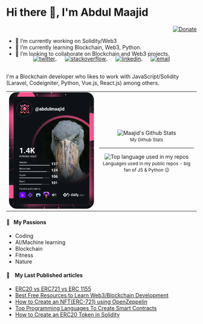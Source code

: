 
# Hi there 👋, I'm Abdul Maajid

<div align="right">
  <a href="https://www.buymeacoffee.com/abdulmaajid">
    <img src="https://img.shields.io/badge/$-support-ff69b4.svg?style=flat" alt="Donate" />
  </a>
</div>

- 🔭 I’m currently working on Solidity/Web3
- 🌱 I’m currently learning Blockchain, Web3, Python.
- 👯 I’m looking to collaborate on Blockchain and Web3 projects.

<!-- <p align="center">
  <a href="https://aralroca.com">
    <img width="100" src="https://github.com/aralroca/aralroca.com/raw/master/public/images/logo.svg" alt="logo" />
  </a>
</p> -->

<p align="center" style="margin: -20px 0 30px">
   <a href="https://twitter.com/MrAMaajid" target="_blank" style='margin-right:10px'>
    <img align="center" src="https://cdn.jsdelivr.net/npm/simple-icons@3.0.1/icons/twitter.svg" alt="twitter" height="22px" width="22px" />
  </a>
  &nbsp;&nbsp;
  <a href="https://stackoverflow.com/users/8449781/abdul-maajid" target="_blank" style='margin-right:10px'>
    <img align="center" src="https://cdn.jsdelivr.net/npm/simple-icons@3.0.1/icons/stackoverflow.svg" alt="stackoverflow" height="22px" width="22px" />
  </a>
  &nbsp;&nbsp;
  <a href="https://pk.linkedin.com/in/amaajid007/" target="_blank" style='margin-right:10px'>
    <img align="center" src="https://cdn.jsdelivr.net/npm/simple-icons@3.0.1/icons/linkedin.svg" alt="linkedin" height="22px" width="22px" />
  </a>
  &nbsp;&nbsp;
  <a href="mailto:amaajid0@gmail.com" target="_blank">
    <img align="center" src="https://cdn.jsdelivr.net/npm/simple-icons@3.0.1/icons/gmail.svg" alt="email" height="22px" width="22px" />
  </a>
</p>

I'm a Blockchain developer who likes to work with JavaScript/Solidity (Laravel, Codeigniter, Python, Vue.js, React.js) among others. 

  <table align="center" border="0">
      <tr>
          <td>
           <div align="center">
             <a href="https://app.daily.dev/abdulmaajid">
               <img src="https://github.com/abdul-maajid/abdul-maajid/blob/main/devcard.svg" width="350" alt="Abdul Maajid's Dev Card"/>
             </a>
<!--                 <img width="" src="https://github-readme-stats.vercel.app/api?username=abdul-maajid&show_icons=true&hide_border=true&count_private=true" alt="Maajid's Github Stats" /> -->
              <br />
<!--               <small align="center">My Github Stats</small> -->
            </div>
          </td>
        <td>
          <div align="center">
                 <img width="" src="https://github-readme-stats.vercel.app/api?username=abdul-maajid&show_icons=true&hide_border=true&count_private=true" alt="Maajid's Github Stats" />
              <br />
              <small align="center">My Github Stats</small>
            </div>
          <hr>
          <div align="center">
            <img width="" src="https://github-readme-stats.vercel.app/api/top-langs/?username=abdul-maajid&exclude_repo=TaskManagement,laracast-redis,laravel-forum,screenshots-codepen,educative.io_courses,laracast6-code,Amazon-SDE-Preparation&layout=compact&hide=html&hide_title=1&card_width=300&hide_border=true" alt="Top language used in my repos" />
            <br />
            <small style="font-size:12px;" align="center">Languages used in my public repos - big fan of JS & Python 😉</small>
          </div>
        </td>
      </tr>
  </table>

#### 🧡 &nbsp;&nbsp;My Passions

* Coding
* AI/Machine learning
* Blockchain
* Fitness
* Nature

<!-- A few years ago I realized that I wanted to focus my efforts on being useful. For this reason, I'm trying to contribute more and more to open-source projects, helping people on Discus, StackOverflow, Spectrum, Github discussions... and creating useful content to be used by developers: libraries and articles.  -->

#### 📖 &nbsp;&nbsp; My Last Published articles

* [ERC20 vs ERC721 vs ERC 1155](https://dev.to/abdulmaajid/erc20-vs-erc721-vs-erc-1155-4g5h)
* [Best Free Resources to Learn Web3/Blockchain Development](https://dev.to/abdulmaajid/best-free-resources-to-learn-web3blockchain-development-243l) 
* [How to Create an NFT(ERC-721) using OpenZeppelin](https://dev.to/abdulmaajid/how-to-create-an-nfterc-721-using-openzeppelin-3778) 
* [Top Programming Languages To Create Smart Contracts](https://dev.to/abdulmaajid/top-programming-languages-to-create-smart-contracts-3n3f) 
* [How to Create an ERC20 Token in Solidity](https://dev.to/abdulmaajid/how-to-create-an-erc20-token-in-solidity-1a9h) 


<!-- <a href="https://aralroca.us8.list-manage.com/subscribe/post?u=29d99171aa3f671bde658475a&id=9f1a0b31e3">
  <table align="right">
      <tr>
          <td>
            👉 &nbsp;&nbsp;Subscribe to the newsletter
          </td>
      </tr>
  </table>
</a> -->

